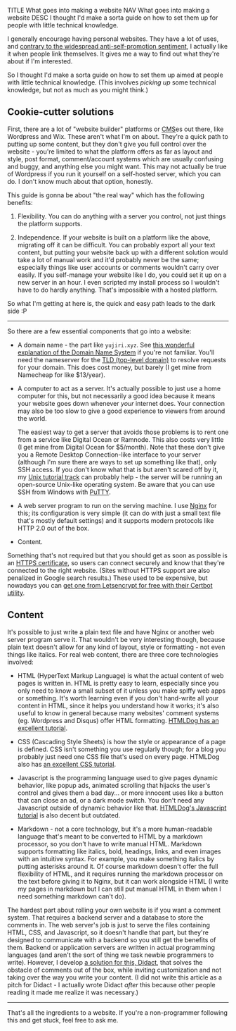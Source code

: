 TITLE What goes into making a website
NAV What goes into making a website
DESC I thought I'd make a sorta guide on how to set them up for people with little technical knowledge.

I generally encourage having personal websites. They have a lot of uses, and [contrary to the widespread anti-self-promotion sentiment](https://yujiri.xyz/argument/self_promotion), I actually like it when people link themselves. It gives me a way to find out what they're about if I'm interested.

So I thought I'd make a sorta guide on how to set them up aimed at people with little technical knowledge. (This involves *picking up* some technical knowledge, but not as much as you might think.)

## Cookie-cutter solutions

First, there are a lot of "website builder" platforms or [CMS](https://en.wikipedia.org/wiki/Content_management_system)es out there, like Wordpress and Wix. These aren't what I'm on about. They're a quick path to putting up some content, but they don't give you full control over the website - you're limited to what the platform offers as far as layout and style, post format, comment/account systems which are usually confusing and buggy, and anything else you might want. <span class="note">This may not actually be true of Wordpress if you run it yourself on a self-hosted server, which you can do. I don't know much about that option, honestly.</span>

This guide is gonna be about "the real way" which has the following benefits:

1. Flexibility. You can do anything with a server you control, not just things the platform supports.

2. Independence. If your website is built on a platform like the above, migrating off it can be difficult. You can probably export all your text content, but putting your website back up with a different solution would take a lot of manual work and it'd probably never be the same; especially things like user accounts or comments wouldn't carry over easily. If you self-manage your website like I do, you could set it up on a new server in an hour. I even scripted my install process so I wouldn't have to do hardly anything. That's impossible with a hosted platform.

So what I'm getting at here is, the quick and easy path leads to the dark side :P

---

So there are a few essential components that go into a website:

* A domain name - the part like `yujiri.xyz`. See [this wonderful explanation of the Domain Name System](http://tldp.org/HOWTO/Unix-and-Internet-Fundamentals-HOWTO/internet.html) if you're not familiar. You'll need the nameserver for the [TLD (top-level domain)](https://en.wikipedia.org/wiki/Top-level_domain) to resolve requests for your domain. This does cost money, but barely (I get mine from Namecheap for like $13/year).

* A computer to act as a server. It's actually possible to just use a home computer for this, but not necessarily a good idea because it means your website goes down whenever *your* internet does. Your connection may also be too slow to give a good experience to viewers from around the world.

	The easiest way to get a server that avoids those problems is to rent one from a service like Digital Ocean or Ramnode. This also costs very little (I get mine from Digital Ocean for $5/month). Note that these don't give you a Remote Desktop Connection-like interface to your server (although I'm sure there are ways to set up something like that), only SSH access. If you don't know what that is but aren't scared off by it, my [Unix tutorial track](https://yujiri.xyz/software/shell_basics) can probably help - the server will be running an open-source Unix-like operating system. Be aware that you can use SSH from Windows with [PuTTY](https://www.putty.org).

* A web server program to run on the serving machine. I use [Nginx](https://yujiri.xyz/software/nginx) for this; its configuration is very simple (it can do with just a small text file that's mostly default settings) and it supports modern protocols like HTTP 2.0 out of the box.

* Content.

Something that's not required but that you should get as soon as possible is an [HTTPS certificate](https://en.wikipedia.org/wiki/HTTPS), so users can connect securely and know that they're connected to the right website. (Sites without HTTPS support are also penalized in Google search results.) These used to be expensive, but nowadays you can [get one from Letsencrypt for free with their Certbot utility](https://certbot.eff.org).

## Content

It's possible to just write a plain text file and have Nginx or another web server program serve it. That wouldn't be very interesting though, because plain text doesn't allow for any kind of layout, style or formatting - not even things like italics. For real web content, there are three core technologies involved:

* HTML (HyperText Markup Language) is what the actual content of web pages is written in. HTML is pretty easy to learn, especially since you only need to know a small subset of it unless you make spiffy web apps or something. It's worth learning even if you don't hand-write all your content in HTML, since it helps you understand how it works; it's also useful to know in general because many websites' comment systems (eg. Wordpress and Disqus) offer HTML formatting. [HTMLDog has an excellent tutorial](https://htmldog.com/guides/html/beginner/gettingstarted/).

* CSS (Cascading Style Sheets) is how the style or appearance of a page is defined. CSS isn't something you use regularly though; for a blog you probably just need one CSS file that's used on every page. HTMLDog also has [an excellent CSS tutorial](https://htmldog.com/guides/css/beginner/).

* Javascript is the programming language used to give pages dynamic behavior, like popup ads, animated scrolling that hijacks the user's control and gives them a bad day... or more innocent uses like a button that can close an ad, or a dark mode switch. You don't need any Javascript outside of dynamic behavior like that. [HTMLDog's Javascript tutorial](https://htmldog.com/guides/javascript/) is also decent but outdated.

* Markdown - not a core technology, but it's a more human-readable language that's meant to be converted to HTML by a markdown processor, so you don't have to write manual HTML. Markdown supports formatting like italics, bold, headings, links, and even images with an intuitive syntax. For example, you make something italics by putting asterisks around it. Of course markdown doesn't offer the full flexibility of HTML, and it requires running the markdown processor on the text before giving it to Nginx, but it can work alongside HTML (I write my pages in markdown but I can still put manual HTML in them when I need something markdown can't do).

The hardest part about rolling your own website is if you want a comment system. That requires a backend server and a database to store the comments in. The web server's job is just to serve the files containing HTML, CSS, and Javascript, so it doesn't handle that part, but they're designed to communicate with a backend so you still get the benefits of them. Backend or application servers are written in actual programming languages (and aren't the sort of thing we task newbie programmers to write). However, I develop [a solution for this, Didact,](/didact) that solves the obstacle of comments out of the box, while inviting customization and not taking over the way you write your content. (I did not write this article as a pitch for Didact - I actually wrote Didact *after* this because other people reading it made me realize it was necessary.)

---

That's all the ingredients to a website. If you're a non-programmer following this and get stuck, feel free to ask me.

